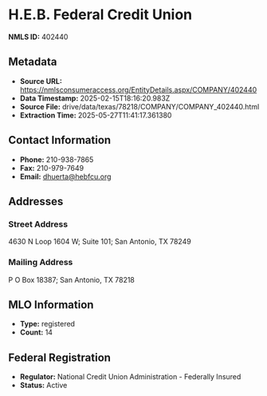 # H.E.B. Federal Credit Union

**NMLS ID:** 402440

## Metadata
- **Source URL:** https://nmlsconsumeraccess.org/EntityDetails.aspx/COMPANY/402440
- **Data Timestamp:** 2025-02-15T18:16:20.983Z
- **Source File:** drive/data/texas/78218/COMPANY/COMPANY_402440.html
- **Extraction Time:** 2025-05-27T11:41:17.361380

## Contact Information
- **Phone:** 210-938-7865
- **Fax:** 210-979-7649
- **Email:** dhuerta@hebfcu.org

## Addresses
### Street Address
4630 N Loop 1604 W; Suite 101; San Antonio, TX 78249

### Mailing Address
P O Box 18387; San Antonio, TX 78218

## MLO Information
- **Type:** registered
- **Count:** 14

## Federal Registration
- **Regulator:** National Credit Union Administration - Federally Insured
- **Status:** Active
